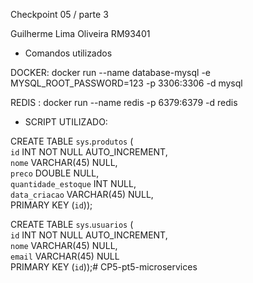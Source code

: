 Checkpoint 05 / parte 3 

Guilherme Lima Oliveira RM93401

- Comandos utilizados

DOCKER: docker run --name database-mysql -e MYSQL_ROOT_PASSWORD=123 -p 3306:3306 -d mysql 

REDIS : docker run --name redis -p 6379:6379 -d redis

- SCRIPT UTILIZADO: 

CREATE TABLE `sys`.`produtos` (\
  `id` INT NOT NULL AUTO_INCREMENT,\
  `nome` VARCHAR(45) NULL,\
  `preco` DOUBLE NULL,\
  `quantidade_estoque` INT NULL,\
  `data_criacao` VARCHAR(45) NULL,\
  PRIMARY KEY (`id`));


CREATE TABLE `sys`.`usuarios` (\
    `id` INT NOT NULL AUTO_INCREMENT,\
    `nome`  VARCHAR(45) NULL,\
    `email` VARCHAR(45) NULL\
    PRIMARY KEY (`id`));\#   C P 5 - p t 5 - m i c r o s e r v i c e s  
 